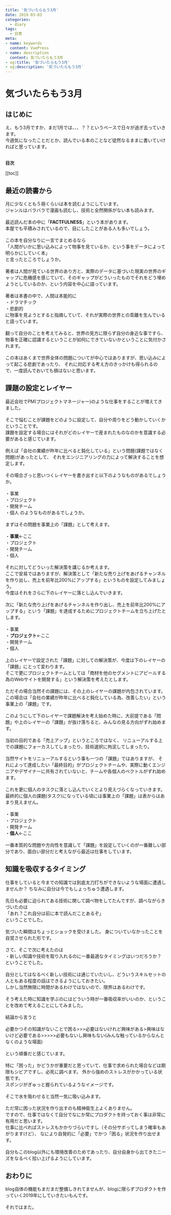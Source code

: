 ```yaml
---
title: '気づいたらもう3月'
date: 2019-03-03
categories:
  - diary
tags:
  - 日常
meta:
- name: keywords
  content: VuePress
- name: description
  content: 気づいたらもう3月
- og:title: '気づいたらもう3月'
- og:description: '気づいたらもう3月'
---
```


# 気づいたらもう3月

## はじめに
え、もう3月ですか、まだ1月では、、、？？というペースで日々が過ぎ去っていきます。  
今週気になったことだとか、読んでいる本のことなど徒然なるままに書いていければと思っています。
<br /><br />

**目次**

[[toc]]

## 最近の読書から
月に少なくとも５冊くらいは本を読むようにしています。  
ジャンルはバラバラで漫画も読むし、技術と全然関係がない本も読みます。
<br />
<br />
最近読んだ本の中に「**FACTFULNESS**」という本があります。  
本屋でも平積みされているので、目にしたことがある人も多いでしょう。
<br /><br />
この本を自分なりに一言でまとめるなら  
「人間がいかに思い込みによって物事を見ているか、という事をデータによって明らかにしていく本」  
と言ったところでしょうか。
<br /><br />
著者は人間が見ている世界のあり方と、実際のデータに基づいた現実の世界のギャップに危機感を感じていて、そのギャップがどういったものでそれをどう埋めようとしているのか、という内容を中心に語っています。
<br /><br />
著者は本書の中で、人間は本能的に  
・ドラマチック  
・悲劇的  
に物事を見ようとすると指摘していて、それが実際の世界との乖離を生んでいると語っています。
<br /><br />
翻って自分のことを考えてみると、世界の見方に限らず自分の身近な事ですら、  
物事を正確に認識するということが如何にできていないかということに気付かされます。
<br /><br />
この本はあくまで世界全体の問題についてが中心ではありますが、思い込みによって起こる悲劇であったり、
それに対応する考え方のきっかけも得られるので、一度読んでおいても損はないと思います。

## 課題の設定とレイヤー
最近会社でPM(プロジェクトマネージャー)のような仕事をすることが増えてきました。
<br /><br />
そこで悩むことが課題をどのように設定して、自分や周りをどう動かしていくかということです。  
課題を設定する場合にはそれがどのレイヤーで産まれたものなのかを意識する必要があると感じています。
<br /><br />
例えば「会社の業績が昨年に比べると鈍化している」という問題(課題ではなく問題)があったとして、
それをエンジニアリングの力によって解決することを想定します。
<br /><br />
その場合ざっと思いつくレイヤーを書き出すと以下のようなものがあるでしょうか。
<br /><br />
・事業  
・プロジェクト  
・開発チーム  
・個人
のようなものがあるでしょうか。
<br /><br />
まずはその問題を事業上の「課題」として考えます。  
<br />
・**事業**←ここ  
・プロジェクト  
・開発チーム  
・個人
<br /><br />
それに対してどういった解決策を講じるか考えます。
<br />
ここで安易ではありますが、解決策として「新たな売り上げをあげるチャンネルを作り出し、売上を前年比200%にアップする」というものを設定してみましょう。  
今度はそれをさらに下のレイヤーに落とし込んでいきます。
<br /><br />
次に「新たな売り上げをあげるチャンネルを作り出し、売上を前年比200%にアップする」という「課題」を達成するためにプロジェクトチームを立ち上げたとします。
<br /><br />
・事業  
・**プロジェクト**←ここ  
・開発チーム   
・個人  
<br />
上のレイヤーで設定された「課題」に対しての解決策が、今度は下のレイヤーの「課題」にとって変わります。  
そこで更にプロジェクトチームとしては「商材を他のセグメントにアピールする為のWebサイトを開発する」という解決策を考えたとします。
<br /><br />
ただその場合当然その課題には、その上のレイヤーの課題が内包されています。  
この場合は「会社の業績が昨年に比べると鈍化している為、改善したい」という事業上の「課題」です。
<br /><br />
このようにして下のレイヤーで課題解決を考え始めた時に、大前提である「問題」や上のレイヤーの「課題」が抜け落ちると、みんなの見る方向がずれ始めます。
<br /><br />
当初の目的である「売上アップ」というところではなく、 リニューアルする上での課題にフォーカスしてしまったり、技術選択に拘泥してしまったり。
<br /><br />
当然サイトをリニューアルするという事も一つの「課題」ではありますが、
それによって達成したい「最終目的」がプロジェクトチームや、実際に動くエンジニアやデザイナーに共有されていないと、チームや各個人のベクトルがずれ始めます。
<br /><br />
これを更に個人のタスクに落とし込んでいくとより見えづらくなっていきます。  
最終的に個人の課題(タスク)になっている頃には事業上の「課題」は表からはあまり見えません。
<br /><br />
・事業  
・プロジェクト  
・開発チーム  
・**個人**←ここ
<br /><br />
一番本質的な問題や方向性を意識して「課題」を設定していくのが一番難しい部分であり、面白い部分だと考えながら最近は仕事をしています。

## 知識を吸収するタイミング

仕事をしていると今までの知識では到底太刀打ちができないような場面に遭遇しませんか？
ちなみに自分は今でもしょっちゅう遭遇します。
<br /><br />
先日も必要に迫られてある技術に関して調べ物をしてたんですが、調べながらきづいたのは  
「あれ？これ自分は前に本で読んだことあるぞ」  
ということでした。
<br /><br />
気づいた瞬間はちょっとショックを受けました。
身についていなかったことを自覚させられた形です。
<br /><br />
さて、そこで次に考えたのは<br />
・新しい知識や技術を取り入れるのに一番最適なタイミングはいつだろうか？<br />
ということでした。
<br /><br />
自分としてはなるべく新しい技術には通じていたいし、どういうスキルセットの人ともある程度の話はできるようにしておきたい。  
しかし当然無限に時間があるわけではないので、限界はあるわけです。
<br /><br />
そう考えた時に知識を学ぶのにはどういう時が一番吸収率がいいのか、ということを改めて考えることにしてみました。
<br /><br />
結論から言うと  
<br />
必要かつその知識がないことで困る>>>必要はないけれど興味がある>興味はないけど必要である>>>>>必要もないし興味もない(みんな触っているからなんとなくのような場面)  
<br />
という順番だと感じています。
<br /><br />
特に「困った」かどうかが重要だと思っていて、仕事で求められた場合などは期限もシビアですし、必死に調べます。
外から強めのストレスがかかっている状態です。<br />
スポンジがぎゅっと握られているようなイメージです。
<br /><br />
そこで水を吸わせると当然一気に吸い込みます。
<br /><br />
ただ常に困った状況を作り出すのも精神衛生上よくありません。  
ですので、仕事ではなくて自分でなにか常にプロダクトを持っておく事は非常に有用だと思います。  
仕事に比べればストレスもかかりづらいですし（その分サボってしまう確率もあがりますけど）、
なにより自発的に「必要」でかつ「困る」状況を作り出せます。
<br /><br />
自分もこのblog以外にも環境改善のためであったり、自分自身から出てきたニーズをなるべく拾い上げるようにしています。

## おわりに
blog自体の機能もまだまだ整備しきれてませんが、blogに限らずプロダクトを作っていく2019年にしていきたいもんです。
<br /><br />
それではまた。
